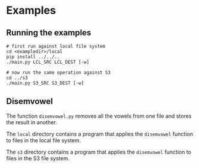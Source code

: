 # Examples

## Running the examples
```
# first run against local file system
cd <exampledir>/local
pip install ../../..
./main.py LCL_SRC LCL_DEST [-w]

# now run the same operation against S3
cd ../s3
./main.py S3_SRC S3_DEST [-w]
```

## Disemvowel
The function `disemvowel.py` removes all the vowels from one file and stores
the result in another.

The `local` directory contains a program that applies the `disemvowel` function
to files in the local file system.

The `s3` directory contains a program that applies the `disemvowel` function
to files in the S3 file system.

